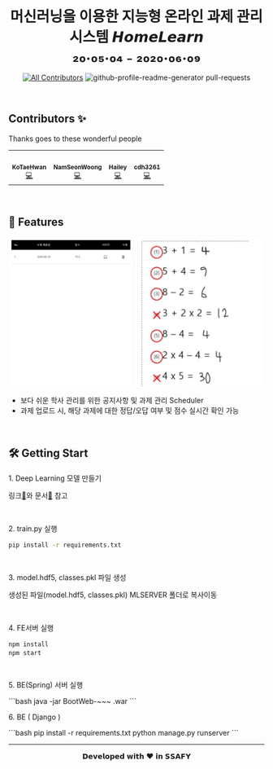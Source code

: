 <h1 align="center">
<!--<img src="https://www.ssafy.com/swp/rps/images/drm_ssafy_logo.png"> <br /><br />-->
  머신러닝을 이용한 지능형 온라인 과제 관리 시스템 𝙃𝙤𝙢𝙚𝙇𝙚𝙖𝙧𝙣
  <br />
  ₂₀.₀₅.₀₄ ₋ ₂₀₂₀.₀₆.₀₉
</h1>

<div align="center">
  
  [![All Contributors](https://img.shields.io/badge/contributor-4-orange?style=flat-square)](#contributors-)
  <img src="https://img.shields.io/badge/pull--requests-60-brightgreen?style=flat-square" alt="github-profile-readme-generator pull-requests"/>
  
</div>

<br/>

## Contributors ✨
Thanks goes to these wonderful people

<!-- ALL-CONTRIBUTORS-LIST:START - Do not remove or modify this section -->
<!-- prettier-ignore-start -->
<!-- markdownlint-disable -->
<table>
  <tr>
    <td align="center">
      <a href="https://github.com/sarbikbetal"><img src="https://avatars3.githubusercontent.com/u/41176405?s=460&v=4" width="100px;" alt=""/></a><br />
      <a href="https://github.com/HelomeProject/HelpHomework/commits?author=GoPro1147" title="Code">
        <sub><b>KoTaeHwan</b></sub><br />💻
      </a>
    </td>
    <td align="center">
      <a href="https://github.com/NamSeonWoong"><img src="https://avatars0.githubusercontent.com/u/52690478?s=460&u=2e93ad8d1ed92c811f4ff467a06d24ede8c61cc5&v=4" width="100px;" alt=""/></a><br />
        <a href="https://github.com/HelomeProject/HelpHomework/commits?author=NamSeonWoong" title="Code">
          <sub><b>NamSeonWoong</b></sub><br />💻
      </a>
    </td>
   <td align="center">
      <a href="https://github.com/kHeNoTbB"><img src="https://avatars1.githubusercontent.com/u/30182987?s=460&u=8c9a6f4bb293ddc015d46079315b6da67dc0ed5c&v=4" width="100px;" alt=""/></a><br />
     <a href="https://github.com/HelomeProject/HelpHomework/commits?author=kHeNoTbB" title="Code">
        <sub><b>Hailey</b></sub><br />💻</a>
    </td>
   <td align="center">
      <a href="https://github.com/cdh3261"><img src="https://avatars2.githubusercontent.com/u/52690509?s=460&v=4" width="100px;" alt=""/></a><br />
      <a href="https://github.com/HelomeProject/HelpHomework/commits?author=cdh3261" title="Code">
        <sub><b>cdh3261</b></sub><br />💻
     </a>
    </td>
  </tr>
</table>
<!-- markdownlint-enable -->
<!-- prettier-ignore-end -->
<!-- ALL-CONTRIBUTORS-LIST:END -->

<!--
| 이름       | 역할  | 담당 업무                                                    |
| ---------- | ----- | ------------------------------------------------------------ |
| 고태환(PM) | FE/BE | React.js FE 개발 및 배포, Django BE 개발 및 배포, 프로젝트 관리 및 운영 |
| 남선웅     | FE    | React.js FE 개발, UI 구현 (Material UI), UCC 제작 및 시연    |
| 김하은     | BE    | Springboot-MyBatis BE 개발 및 배포, DB 설계 및 구축 (MySQL), AWS Maintainer, Git Maintainer |
| 최동호     | ML    | 머신러닝 알고리즘 (Tensorflow Keras), 수식 이미지 인식(OpenCV), 숫자/기호 데이터 수집 및 변환, 수식 예측 알고리즘 |
-->

<br/>

## 🧐 Features
<img src="./img/complete.JPG" width="700px;" alt=""/></a><br />

* 보다 쉬운 학사 관리를 위한 공지사항 및 과제 관리 Scheduler
* 과제 업로드 시, 해당 과제에 대한 정답/오답 여부 및 점수 실시간 확인 가능

<br />
<!--​-->


## 🛠️ Getting Start

<p>1. Deep Learning 모델 만들기</p>

링크[:bookmark:](https://drive.google.com/file/d/1tQzC7I_xDwOXlpHZiSGoNp8zx6Yon-cs/view?usp=sharing)와 문서[:page_facing_up:](./makedataset.md) 참고
<!--1번 Deep Learning 모델 만들기를 생략하고 싶을 때 링크에서 다운받으면 됨-->

<br/>

<p>2. train.py 실행</p>

<!--실행하기 전에 ML 폴더에서 터미널에서 다음 명령어를 타이핑해필요한 파이썬 패키지를 설치해준다.-->

```bash
pip install -r requirements.txt
```

<br/>

<p>3. model.hdf5, classes.pkl 파일 생성</p>

생성된 파일(model.hdf5, classes.pkl) MLSERVER 폴더로 복사이동

<br />
<!--
## 2.  FE
### 1. axios 요청 시 baseurl 변경
  `FRONTEND/hhfe/src/index.js` 내부의 `axios.defaults.baseURL`의 값을 `http://localhost:9090/api/`으로 바꾼다.
### 2. 다음 파일들의 내부의 `frouturl` 변수 값을 `http://localhost:8000` 으로 바꾼다. (ML SERVER로 보냄)
    `FRONTEND/hhfe/src/components/mainpage/homework/FileUpload.js`
    `FRONTEND/hhfe/src/components/mainpage/homework/HomeworkContent.js`
    `FRONTEND/hhfe/src/components/mainpage/homework/ScoreTable.js`
    `FRONTEND/hhfe/src/components/mainpage/notification/NoticeInfoTable.js`
### 3. MLSERVER에 보낼 경로 지정
`FRONTEND/hhfe/src/components/mainpage/homework/FileUpload.js`의 `onClick` 함수 내부의 axios.post 요청을 `http://localhost:8000/api/v1/calc/`로 바꾼다.
`FRONTEND/hhfe/src/components/mainpage/notification/NotiAddForm.js` 의 `onClick` 함수 내부의 **두 번째** axios.post 요청을 `http://localhost:8000/api/v1/addnoti/` 로 바꾼다.
-->
   

<p>4. FE서버 실행</p>

```bash
npm install
npm start
```

<br/>

<!--
## 3. BE (Spring Boot)
### 1. 스프링 서버 빌드
##### &#10024; [스프링 서버 빌드하는 법](https://lts0606.tistory.com/237)
위의 링크를 참고하여 스프링 서버를 빌드한다.
-->


<p>5. BE(Spring) 서버 실행</p>
```bash
java -jar BootWeb-~~~ .war
```

<br />

<p>6. BE ( Django )</p>
```bash
pip install -r requirements.txt
python manage.py runserver
```


<!--실행하기 전에 MLSERVER 폴더에서 터미널에서 다음 명령어를 타이핑해필요한 파이썬 패키지를 설치해준다.
```
pip install -r requirements.txt
```
그 후에 Django server를 실행시킨다.
```
python manage.py runserver
```
-->

<!--
## 5. 핵심 기능 실행하기
### 1. 교사 아이디 생성 후 로그인하기
![registerteacher](./img/register.JPG)
### 2.  숙제 내기
​	로그인하면 달력 페이지에서 시작일을 클릭하면 숙제를 낼 수 있는 팝업이 뜬다.
![homework](./img/homework.JPG)
### 3. 학생 아이디 생성 및 로그인하기
첫번째의 선생님 아이디 만들 때 처럼 회원가입을 하는데 단 회원가입 시 교사인가요 부분을 체크 해제한다.
### 4. 학생 숙제 제출
왼쪽 상단에 제출 현황 탭을 누르면 선생님이 숙제를 낸 목록을 볼 수 있고 옆에 파일 첨부를 통해 숙제를 재출한다.
![upload](./img/upload.JPG)
### 결과
#### 제출한 파일
![숙제](./SampleImg/1.JPG)
#### 홈페이지 결과
![result](./img/complete.JPG)
-->


<hr>
<p align="center">
𝗗𝗲𝘃𝗲𝗹𝗼𝗽𝗲𝗱 𝘄𝗶𝘁𝗵 ❤️ 𝗶𝗻 𝗦𝗦𝗔𝗙𝗬
</p>
